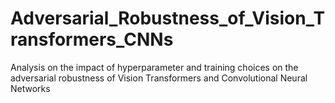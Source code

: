 # Adversarial_Robustness_of_Vision_Transformers_CNNs
Analysis on the impact of hyperparameter and training choices on the adversarial robustness of Vision Transformers and Convolutional Neural Networks
